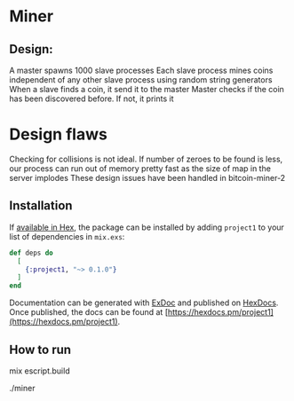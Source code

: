 # Miner

## Design:
A master spawns 1000 slave processes
Each slave process mines coins independent of any other slave process using random string generators
When a slave finds a coin, it send it to the master
Master checks if the coin has been discovered before. If not, it prints it

# Design flaws
Checking for collisions is not ideal. If number of zeroes to be found is less, our process can run out of 
memory pretty fast as the size of map in the server implodes
These design issues have been handled in bitcoin-miner-2

## Installation

If [available in Hex](https://hex.pm/docs/publish), the package can be installed
by adding `project1` to your list of dependencies in `mix.exs`:

```elixir
def deps do
  [
    {:project1, "~> 0.1.0"}
  ]
end
```

Documentation can be generated with [ExDoc](https://github.com/elixir-lang/ex_doc)
and published on [HexDocs](https://hexdocs.pm). Once published, the docs can
be found at [https://hexdocs.pm/project1](https://hexdocs.pm/project1).


##  How to run
mix escript.build

./miner

